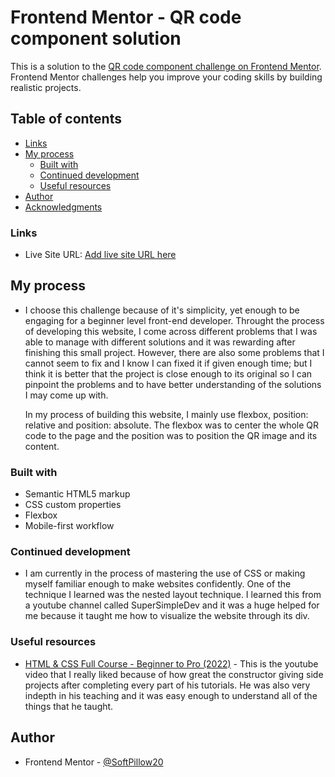 # Frontend Mentor - QR code component solution

This is a solution to the [QR code component challenge on Frontend Mentor](https://www.frontendmentor.io/challenges/qr-code-component-iux_sIO_H). Frontend Mentor challenges help you improve your coding skills by building realistic projects. 

## Table of contents

  - [Links](#links)
- [My process](#my-process)
  - [Built with](#built-with)
  - [Continued development](#continued-development)
  - [Useful resources](#useful-resources)
- [Author](#author)
- [Acknowledgments](#acknowledgments)

### Links

- Live Site URL: [Add live site URL here](https://your-live-site-url.com)

## My process

- I choose this challenge because of it's simplicity, yet enough to be engaging for a beginner level front-end developer. 
  Throught the process of developing this website, I come across different problems that I was able to manage with different solutions
  and it was rewarding after finishing this small project. However, there are also some problems that I cannot seem to fix and I know I
  can fixed it if given enough time; but I think it is better that the project is close enough to its original so I can pinpoint the problems
  and to have better understanding of the solutions I may come up with.  

  In my process of building this website, I mainly use flexbox, position: relative and position: absolute. The flexbox was to center the whole
  QR code to the page and the position was to position the QR image and its content.

### Built with

- Semantic HTML5 markup
- CSS custom properties
- Flexbox
- Mobile-first workflow

### Continued development

- I am currently in the process of mastering the use of CSS or making myself familiar enough to make websites confidently. One of the technique
  I learned was the nested layout technique. I learned this from a youtube channel called SuperSimpleDev and it was a huge helped for me because it taught me 
  how to visualize the website through its div. 

### Useful resources

- [HTML & CSS Full Course - Beginner to Pro (2022)](https://www.youtube.com/watch?v=G3e-cpL7ofc) - 
 This is the youtube video that I really liked because of how great the constructor giving side projects after completing every part of his tutorials. 
 He was also very indepth in his teaching and it was easy enough to understand all of the things that he taught.

## Author

- Frontend Mentor - [@SoftPillow20](https://www.frontendmentor.io/profile/SoftPillow20)
